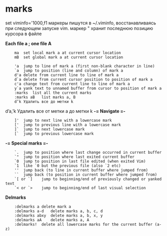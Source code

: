 marks
=====
set viminfo='1000,f1      маркеры пишутся в ~/.viminfo, восстанавливаясь при следующем запуске vim. 
маркер " хранит последнюю позицию курсора в файле

**Each file a ; one file A**

		ma	set local mark a at current cursor location
		mB	set global mark a at current cursor location
	
		'a	jump to line of mark a (first non-blank character in line)
		`a	jump to position (line and column) of mark a
		d'a	delete from current line to line of mark a
		d`a	delete from current cursor position to position of mark a
		c'a	change text from current line to line of mark a
		y`a	yank text to unnamed buffer from cursor to position of mark a
		:marks	list all the current marks
		:marks aB	list marks a, B
		d’k	Удалить все до метки k
d’a,’k	Удалить все от метки a до метки k
**-= Navigate =-**
	
		]'	jump to next line with a lowercase mark
		['	jump to previous line with a lowercase mark
		]`	jump to next lowercase mark
		[`	jump to previous lowercase mark
		
**-= Special marks =-**
	
		`.	jump to position where last change occurred in current buffer
		`"	jump to position where last exited current buffer
		`0	jump to position in last file edited (when exited Vim)
		`1	like `0 but the previous file (also `2 etc)
		''	jump back (to line in current buffer where jumped from)
		``	jump back (to position in current buffer where jumped from)
		`[ or `]	jump to beginning/end of previously changed or yanked text
		`< or `>	jump to beginning/end of last visual selection
	
**Delmarks**
	
		:delmarks a	delete mark a
		:delmarks a-d	delete marks a, b, c, d
		:delmarks abxy	delete marks a, b, x, y
		:delmarks aA	delete marks a, A
		:delmarks!	delete all lowercase marks for the current buffer (a-z)